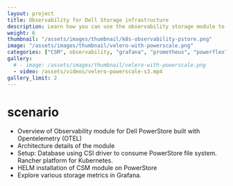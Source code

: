 ```yaml
---
layout: project
title: Observability for Dell Storage infrastructure
description: Learn how you can use the observability storage module to monitor storage metrics within tools like Grafana and Prometheus. 
weight: 6
thumbnail: "/assets/images/thumbnail/k8s-observability-pstore.png"
image: "/assets/images/thumbnail/velero-with-powerscale.png"
categories: ["CSM", observability, "grafana", "prometheus", "powerflex"]
gallery:
  # - image: /assets/images/thumbnail/velero-with-powerscale.png
  - video: /assets/videos/velero-powerscale-s3.mp4
gallery_limit: 2
---
```

# scenario

* Overview of Observability module for Dell PowerStore built with Opentelemetry (OTEL)
* Architecture details of the module
* Setup: Database using CSI driver to consume PowerStore file system. Rancher platform for Kubernetes.
* HELM installation of CSM module on PowerStore
* Explore various storage metrics in Grafana.
